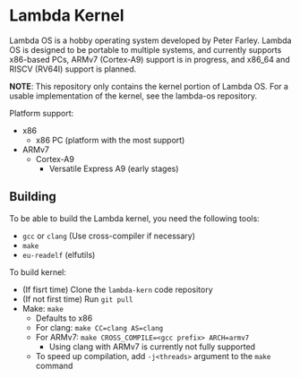 Lambda Kernel
=============

Lambda OS is a hobby operating system developed by Peter Farley. Lambda OS
is designed to be portable to multiple systems, and currently supports
x86-based PCs, ARMv7 (Cortex-A9) support is in progress, and x86_64 and RISCV
(RV64I) support is planned.

**NOTE**: This repository only contains the kernel portion of Lambda OS. For a
usable implementation of the kernel, see the lambda-os repository.

Platform support:
  - x86
     - x86 PC (platform with the most support)
  - ARMv7
     - Cortex-A9
        - Versatile Express A9 (early stages)

Building
--------

To be able to build the Lambda kernel, you need the following tools:
  - `gcc` or `clang` (Use cross-compiler if necessary)
  - `make`
  - `eu-readelf` (elfutils)


To build kernel:
  - (If fisrt time) Clone the `lambda-kern` code repository
  - (If not first time) Run `git pull`
  - Make: `make`
     - Defaults to x86
     - For clang: `make CC=clang AS=clang`
     - For ARMv7: `make CROSS_COMPILE=<gcc prefix> ARCH=armv7`
        - Using clang with ARMv7 is currently not fully supported
     - To speed up compilation, add `-j<threads>` argument to the `make` command
